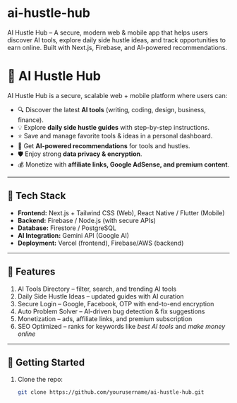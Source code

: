 # ai-hustle-hub
AI Hustle Hub – A secure, modern web &amp; mobile app that helps users discover AI tools, explore daily side hustle ideas, and track opportunities to earn online. Built with Next.js, Firebase, and AI-powered recommendations.
# 🚀 AI Hustle Hub

AI Hustle Hub is a secure, scalable web + mobile platform where users can:

- 🔍 Discover the latest **AI tools** (writing, coding, design, business, finance).
- 💡 Explore **daily side hustle guides** with step-by-step instructions.
- ⭐ Save and manage favorite tools & ideas in a personal dashboard.
- 🤖 Get **AI-powered recommendations** for tools and hustles.
- 🛡️ Enjoy strong **data privacy & encryption**.
- 💰 Monetize with **affiliate links, Google AdSense, and premium content**.

---

## 🔧 Tech Stack
- **Frontend:** Next.js + Tailwind CSS (Web), React Native / Flutter (Mobile)
- **Backend:** Firebase / Node.js (with secure APIs)
- **Database:** Firestore / PostgreSQL
- **AI Integration:** Gemini API (Google AI)
- **Deployment:** Vercel (frontend), Firebase/AWS (backend)

---

## 🌟 Features
1. AI Tools Directory – filter, search, and trending AI tools
2. Daily Side Hustle Ideas – updated guides with AI curation
3. Secure Login – Google, Facebook, OTP with end-to-end encryption
4. Auto Problem Solver – AI-driven bug detection & fix suggestions
5. Monetization – ads, affiliate links, and premium subscription
6. SEO Optimized – ranks for keywords like *best AI tools* and *make money online*

---

## 🚀 Getting Started

1. Clone the repo:
   ```bash
   git clone https://github.com/yourusername/ai-hustle-hub.git
